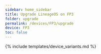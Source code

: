 ```yaml
---
sidebar: home_sidebar
title: Upgrade LineageOS on FP3
folder: upgrade
permalink: /devices/FP3/upgrade
device: FP3
toc: false
---
```

{% include templates/device_variants.md %}
